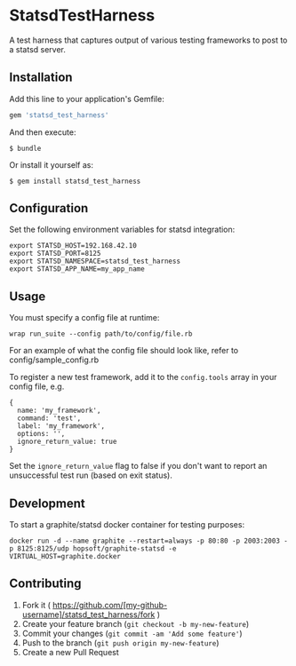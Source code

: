# StatsdTestHarness

A test harness that captures output of various testing frameworks to post to a statsd server.

## Installation

Add this line to your application's Gemfile:

```ruby
gem 'statsd_test_harness'
```

And then execute:

    $ bundle

Or install it yourself as:

    $ gem install statsd_test_harness

## Configuration

Set the following environment variables for statsd integration:

    export STATSD_HOST=192.168.42.10
    export STATSD_PORT=8125
    export STATSD_NAMESPACE=statsd_test_harness
    export STATSD_APP_NAME=my_app_name

## Usage

You must specify a config file at runtime:

    wrap run_suite --config path/to/config/file.rb

For an example of what the config file should look like, refer to config/sample_config.rb

To register a new test framework, add it to the `config.tools` array in your config file, e.g.

    {
      name: 'my_framework',
      command: 'test',
      label: 'my_framework',
      options: '',
      ignore_return_value: true
    }

Set the `ignore_return_value` flag to false if you don't want to report an unsuccessful test run (based on exit status).

## Development

To start a graphite/statsd docker container for testing purposes:

    docker run -d --name graphite --restart=always -p 80:80 -p 2003:2003 -p 8125:8125/udp hopsoft/graphite-statsd -e VIRTUAL_HOST=graphite.docker

## Contributing

1. Fork it ( https://github.com/[my-github-username]/statsd_test_harness/fork )
2. Create your feature branch (`git checkout -b my-new-feature`)
3. Commit your changes (`git commit -am 'Add some feature'`)
4. Push to the branch (`git push origin my-new-feature`)
5. Create a new Pull Request
